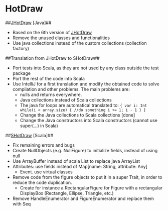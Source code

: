 HotDraw
=======


##[JHotDraw](https://github.com/gulrich/HotDraw/tree/master/JHotDraw%20[Java]) [Java]##
* Based on the 6th version of [JHotDraw](http://www.jhotdraw.org/)
* Remove the unused classes and functionalities
* Use java collections instead of the custom collections (collection factory)

##Translation from JHotDraw to SHotDraw##
* Port tests into Scala, as they are not used by any class outside the test package
* Port the rest of the code into Scala
* Use IntelliJ for a first translation and modify the obtained code to solve compilation and other problems. The main problems are:
  * nulls and returns everywhere.
  * Java collections instead of Scala collections
  * The java for loops are automatical translated to:
  ` {
    var i: Int
    while(i < array.size) {
      //do something
      i += 1; i - 1
    }
    }
   `
  * Change the Java collections to Scala collections [done]
  * Change the Java constructors into Scala constructors (cannot use super(...) in Scala)

##[SHotDraw](https://github.com/gulrich/HotDraw/tree/master/SHotDraw%20[Scala]) [Scala]##
* Fix remaining errors and bugs
* Create NullObjects (e.g. NullFigure) to initialize fields, instead of using null
* Use ArrayBuffer instead of scala List to replace java ArrayList
* Attributes: use fields instead of Map[name: String, attribute: Any]
  * Event. use virtual classes
* Remove code from the figure objects to put it in a super Trait, in order to reduce the code duplication.
  * Create for instance a RectangularFigure for Figure with a rectangular DisplayBox (Rectangle, Ellipse, Triangle, etc.)
* Remove HandleEnumerator and FigureEnumerator and replace them with Seq
